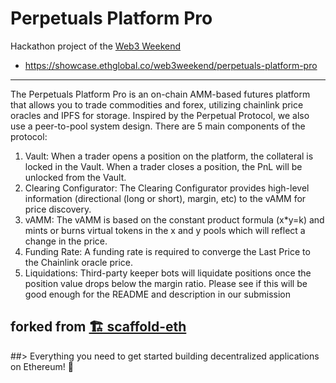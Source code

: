 # Perpetuals Platform Pro 

Hackathon project of the [Web3 Weekend](https://web3.ethglobal.co/)
* https://showcase.ethglobal.co/web3weekend/perpetuals-platform-pro


---
The Perpetuals Platform Pro is an on-chain AMM-based futures platform that allows you to trade commodities and forex, utilizing chainlink price oracles and IPFS for storage.
Inspired by the Perpetual Protocol, we also use a peer-to-pool system design. There are 5 main components of the protocol:
1) Vault: When a trader opens a position on the platform, the collateral is locked in the Vault. When a trader closes a position, the PnL will be unlocked from the Vault.
2) Clearing Configurator: The Clearing Configurator provides high-level information (directional (long or short), margin, etc) to the vAMM for price discovery.
3) vAMM: The vAMM is based on the constant product formula (x*y=k) and mints or burns virtual tokens in the x and y pools which will reflect a change in the price. 
4) Funding Rate: A funding rate is required to converge the Last Price to the Chainlink oracle price.
5) Liquidations: Third-party keeper bots will liquidate positions once the position value drops below the margin ratio.
Please see if this will be good enough for the README and description in our submission

## forked from [🏗 scaffold-eth](https://github.com/austintgriffith/scaffold-eth)
##> Everything you need to get started building decentralized applications on Ethereum! 🚀 
